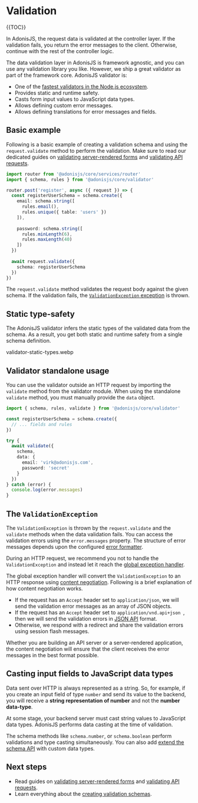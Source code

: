 # Validation

{{TOC}}

In AdonisJS, the request data is validated at the controller layer. If the validation fails, you return the error messages to the client. Otherwise, continue with the rest of the controller logic.

The data validation layer in AdonisJS is framework agnostic, and you can use any validation library you like. However, we ship a great validator as part of the framework core. AdonisJS validator is:

- One of the [fastest validators in the Node.js ecosystem](https://github.com/adonisjs/validator/blob/develop/benchmarks.md).
- Provides static and runtime safety.
- Casts form input values to JavaScript data types.
- Allows defining custom error messages.
- Allows defining translations for error messages and fields.

## Basic example

Following is a basic example of creating a validation schema and using the `request.validate` method to perform the validation. Make sure to read our dedicated guides on [validating server-rendered forms](./validating_server_rendered_forms.md) and [validating API requests](./validating_api_requests.md).

```ts
import router from '@adonisjs/core/services/router'
import { schema, rules } from '@adonisjs/core/validator'

router.post('register', async ({ request }) => {
  const registerUserSchema = schema.create({
    email: schema.string([
      rules.email(),
      rules.unique({ table: 'users' })
    ]),
    
    password: schema.string([
      rules.minLength(6),
      rules.maxLength(40)
    ])
  })
  
  await request.validate({
    schema: registerUserSchema
  })
})
```

The `request.validate` method validates the request body against the given schema. If the validation fails, the [`ValidationException` exception](#the-validationexception) is thrown.

## Static type-safety

The AdonisJS validator infers the static types of the validated data from the schema. As a result, you get both static and runtime safety from a single schema definition.

validator-static-types.webp 

## Validator standalone usage

You can use the validator outside an HTTP request by importing the `validate` method from the validator module. When using the standalone `validate` method, you must manually provide the `data` object.

```ts
import { schema, rules, validate } from '@adonisjs/core/validator'

const registerUserSchema = schema.create({
  // ... fields and rules
})

try {
  await validate({
    schema,
    data: {
      email: 'virk@adonisjs.com',
      password: 'secret'
    }
  })
} catch (error) {
  console.log(error.messages)
}
```

## The `ValidationException`

The `ValidationException` is thrown by the `request.validate` and the `validate` methods when the data validation fails. You can access the validation errors using the `error.messages` property. The structure of error messages depends upon the configured [error formatter](./error_formatters.md).

During an HTTP request, we recommend you not to handle the `ValidationException` and instead let it reach the [global exception handler](../basics/exceptions_handling.md). 

The global exception handler will convert the `ValidationException` to an HTTP response using [content negotiation](https://developer.mozilla.org/en-US/docs/Web/HTTP/Content_negotiation). Following is a brief explanation of how content negotiation works.

- If the request has an `Accept` header set to `application/json`, we will send the validation error messages as an array of JSON objects.
- If the request has an `Accept` header set to `application/vnd.api+json `, then we will send the validation errors in [JSON API](https://jsonapi.org/format/#errors) format.
- Otherwise, we respond with a redirect and share the validation errors using session flash messages.

Whether you are building an API server or a server-rendered application, the content negotiation will ensure that the client receives the error messages in the best format possible.

## Casting input fields to JavaScript data types

Data sent over HTTP is always represented as a string. So, for example, if you create an input field of type `number` and send its value to the backend, you will receive a **string representation of number** and not the **number data-type**.

At some stage, your backend server must cast string values to JavaScript data types. AdonisJS performs data casting at the time of validation. 

The schema methods like `schema.number`, or `schema.boolean` perform validations and type casting simultaneously. You can also add [extend the schema API]() with custom data types.

## Next steps

- Read guides on [validating server-rendered forms](./validating_server_rendered_forms.md) and [validating API requests](./validating_api_requests.md).
- Learn everything about the [creating validation schemas](./schema_101.md).